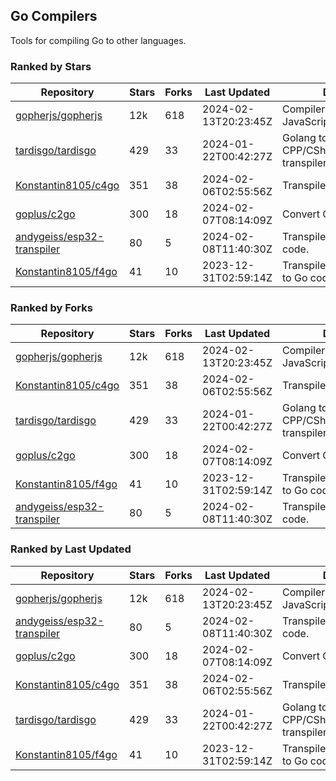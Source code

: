 ## Go Compilers

Tools for compiling Go to other languages.

### Ranked by Stars

| Repository | Stars | Forks | Last Updated | Description | 
|------------|-------|-------|--------------|-------------|
| [gopherjs/gopherjs](https://github.com/gopherjs/gopherjs) | 12k | 618 | 2024-02-13T20:23:45Z |  Compiler from Go to JavaScript. |
| [tardisgo/tardisgo](https://github.com/tardisgo/tardisgo) | 429 | 33 | 2024-01-22T00:42:27Z |  Golang to Haxe to CPP/CSharp/Java/JavaScript transpiler. |
| [Konstantin8105/c4go](https://github.com/Konstantin8105/c4go) | 351 | 38 | 2024-02-06T02:55:56Z |  Transpile C code to Go code. |
| [goplus/c2go](https://github.com/goplus/c2go) | 300 | 18 | 2024-02-07T08:14:09Z |  Convert C code to Go code. |
| [andygeiss/esp32-transpiler](https://github.com/andygeiss/esp32-transpiler) | 80 | 5 | 2024-02-08T11:40:30Z |  Transpile Go into Arduino code. |
| [Konstantin8105/f4go](https://github.com/Konstantin8105/f4go) | 41 | 10 | 2023-12-31T02:59:14Z |  Transpile FORTRAN 77 code to Go code. |

### Ranked by Forks

| Repository | Stars | Forks | Last Updated | Description | 
|------------|-------|-------|--------------|-------------|
| [gopherjs/gopherjs](https://github.com/gopherjs/gopherjs) | 12k | 618 | 2024-02-13T20:23:45Z |  Compiler from Go to JavaScript. |
| [Konstantin8105/c4go](https://github.com/Konstantin8105/c4go) | 351 | 38 | 2024-02-06T02:55:56Z |  Transpile C code to Go code. |
| [tardisgo/tardisgo](https://github.com/tardisgo/tardisgo) | 429 | 33 | 2024-01-22T00:42:27Z |  Golang to Haxe to CPP/CSharp/Java/JavaScript transpiler. |
| [goplus/c2go](https://github.com/goplus/c2go) | 300 | 18 | 2024-02-07T08:14:09Z |  Convert C code to Go code. |
| [Konstantin8105/f4go](https://github.com/Konstantin8105/f4go) | 41 | 10 | 2023-12-31T02:59:14Z |  Transpile FORTRAN 77 code to Go code. |
| [andygeiss/esp32-transpiler](https://github.com/andygeiss/esp32-transpiler) | 80 | 5 | 2024-02-08T11:40:30Z |  Transpile Go into Arduino code. |

### Ranked by Last Updated

| Repository | Stars | Forks | Last Updated | Description | 
|------------|-------|-------|--------------|-------------|
| [gopherjs/gopherjs](https://github.com/gopherjs/gopherjs) | 12k | 618 | 2024-02-13T20:23:45Z |  Compiler from Go to JavaScript. |
| [andygeiss/esp32-transpiler](https://github.com/andygeiss/esp32-transpiler) | 80 | 5 | 2024-02-08T11:40:30Z |  Transpile Go into Arduino code. |
| [goplus/c2go](https://github.com/goplus/c2go) | 300 | 18 | 2024-02-07T08:14:09Z |  Convert C code to Go code. |
| [Konstantin8105/c4go](https://github.com/Konstantin8105/c4go) | 351 | 38 | 2024-02-06T02:55:56Z |  Transpile C code to Go code. |
| [tardisgo/tardisgo](https://github.com/tardisgo/tardisgo) | 429 | 33 | 2024-01-22T00:42:27Z |  Golang to Haxe to CPP/CSharp/Java/JavaScript transpiler. |
| [Konstantin8105/f4go](https://github.com/Konstantin8105/f4go) | 41 | 10 | 2023-12-31T02:59:14Z |  Transpile FORTRAN 77 code to Go code. |

